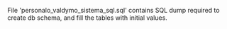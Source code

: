 File 'personalo_valdymo_sistema_sql.sql' contains SQL dump required to create db schema,
and fill the tables with initial values.
